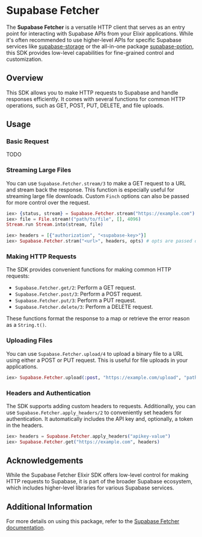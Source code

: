 # Supabase Fetcher

The **Supabase Fetcher** is a versatile HTTP client that serves as an entry point for interacting with Supabase APIs from your Elixir applications. While it's often recommended to use higher-level APIs for specific Supabase services like [supabase-storage](https://github.com/zoedsoupe/supabase/tree/main/apps/supabase_storage) or the all-in-one package [supabase-potion](https://github.com/zoedsoupe/supabase), this SDK provides low-level capabilities for fine-grained control and customization.

## Overview

This SDK allows you to make HTTP requests to Supabase and handle responses efficiently. It comes with several functions for common HTTP operations, such as GET, POST, PUT, DELETE, and file uploads.

## Usage

### Basic Request

TODO

### Streaming Large Files

You can use `Supabase.Fetcher.stream/3` to make a GET request to a URL and stream back the response. This function is especially useful for streaming large file downloads. Custom `Finch` options can also be passed for more control over the request.

```elixir
iex> {status, stream} = Supabase.Fetcher.stream("https://example.com")
iex> file = File.stream!("path/to/file", [], 4096)
Stream.run Stream.into(stream, file)
```

```elixir
iex> headers = [{"authorization", "<supabase-key>"}]
iex> Supabase.Fetcher.stram("<url>", headers, opts) # opts are passed directly to Finch.stream/5
```

### Making HTTP Requests

The SDK provides convenient functions for making common HTTP requests:

- `Supabase.Fetcher.get/2`: Perform a GET request.
- `Supabase.Fetcher.post/3`: Perform a POST request.
- `Supabase.Fetcher.put/3`: Perform a PUT request.
- `Supabase.Fetcher.delete/3`: Perform a DELETE request.

These functions format the response to a map or retrieve the error reason as a `String.t()`.

### Uploading Files

You can use `Supabase.Fetcher.upload/4` to upload a binary file to a URL using either a POST or PUT request. This is useful for file uploads in your applications.

```elixir
iex> Supabase.Fetcher.upload(:post, "https://example.com/upload", "path/to/file")
```

### Headers and Authentication

The SDK supports adding custom headers to requests. Additionally, you can use `Supabase.Fetcher.apply_headers/2` to conveniently set headers for authentication. It automatically includes the API key and, optionally, a token in the headers.

```elixir
iex> headers = Supabase.Fetcher.apply_headers("apikey-value")
iex> Supabase.Fetcher.get("https://example.com", headers)
```

## Acknowledgements

While the Supabase Fetcher Elixir SDK offers low-level control for making HTTP requests to Supabase, it is part of the broader Supabase ecosystem, which includes higher-level libraries for various Supabase services.

## Additional Information

For more details on using this package, refer to the [Supabase Fetcher documentation](https://hexdocs.pm/supabase_fetcher).
